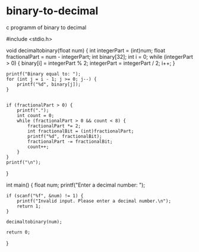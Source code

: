 # binary-to-decimal
c programm of binary to decimal

#include <stdio.h>

void decimaltobinary(float num) {
    int integerPart = (int)num; 
    float fractionalPart = num - integerPart; 
    int binary[32];
    int i = 0;
    while (integerPart > 0) {
        binary[i] = integerPart % 2;
        integerPart = integerPart / 2;
        i++;
    }

    printf("Binary equal to: ");
    for (int j = i - 1; j >= 0; j--) {
        printf("%d", binary[j]);
    }

    
    if (fractionalPart > 0) {
        printf(".");
        int count = 0; 
        while (fractionalPart > 0 && count < 8) { 
            fractionalPart *= 2;
            int fractionalBit = (int)fractionalPart; 
            printf("%d", fractionalBit);
            fractionalPart -= fractionalBit; 
            count++;
        }
    }
    printf("\n");
}

int main() {
    float num;
    printf("Enter a decimal number: ");

    if (scanf("%f", &num) != 1) {
        printf("Invalid input. Please enter a decimal number.\n");
        return 1; 
    }

    decimaltobinary(num);
    
    return 0;
}
